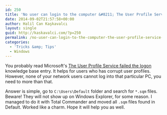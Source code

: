 ```yaml
---
id: 250
title: 'No user can login to the computer &#8211; The User Profile Service failed the logon'
date: 2014-09-02T21:57:58+00:00
author: Halil Can Kaşkavalcı
layout: single
guid: http://kaskavalci.com/?p=250
permalink: /no-user-can-login-to-the-computer-the-user-profile-service-failed-the-logon/
categories:
  - 'Tricks &amp; Tips'
  - Windows
---
```

You probably read Microsoft's [The User Profile Service failed the logon](http://support.microsoft.com/kb/947215 "You receive a 'The User Profile Service failed the logon' error message") knowledge base entry. It helps for users who has corrupt user profiles. However, none of your network users cannot log into that particular PC, you need to more than that.

Answer is simple, go to `C:\Users\Default` folder and search for `*.sqm` files. Beware! They will not show up on Windows Explorer, for some reason. I managed to do it with Total Commander and moved all `.sqm` files found in Default. Worked like a charm. Hope it will help you as well.

